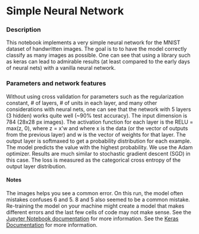 # Simple Neural Network

### Description
This notebook implements a very simple neural network for the MNIST dataset of handwritten images. The goal is to to have the
model correctly classify as many images as possible. One can see that using a library such as keras can lead to admirable results
(at least compared to the early days of neural nets) with a vanilla neural network. 

### Parameters and network features
Without using cross validation for parameters such as the regularization constant, # of layers, # of units in each layer, and many other 
considerations with neural nets, one can see that the network with 5 layers (3 hidden) works quite well (~90% test accuracy). 
The input dimension is 784 (28x28 px images). 
The activation function for each layer is the RELU = max(z, 0), where z = x'w and where x is the data (or the vector of outputs from the previous layer) and w is the vector of weights for that layer. The output layer is softmaxed to get a probability distribution for each example. The model predicts the value with the highest probability. We use the Adam optimizer. Results are much similar to stochastic gradient descent (SGD) in this case. The loss is measured as the categorical cross entropy of the output layer distribution.

#### Notes
The images helps you see a common error. On this run, the model often mistakes confuses 6 and 5. 8 and 5 also seemed to be a common mistake. Re-training the model on your machine might create a model that makes different errors and the last few cells of code may not make sense. 
See the [Jupyter Notebook documentation](https://jupyter.org/) for more information.
See the [Keras Documentation](https://keras.io/) for more information.

